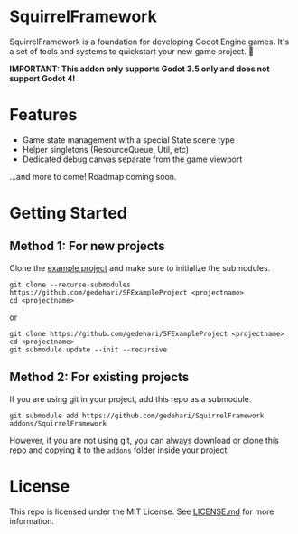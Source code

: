 # SquirrelFramework

SquirrelFramework is a foundation for developing Godot Engine games. It's a set of tools and systems to quickstart your new game project. 🚀

**IMPORTANT: This addon only supports Godot 3.5 only and does not support Godot 4!**

# Features

- Game state management with a special State scene type
- Helper singletons (ResourceQueue, Util, etc)
- Dedicated debug canvas separate from the game viewport

...and more to come! Roadmap coming soon.

# Getting Started

## Method 1: For new projects

Clone the [example project](https://github.com/gedehari/SFExampleProject) and make sure to initialize the submodules.

```
git clone --recurse-submodules https://github.com/gedehari/SFExampleProject <projectname>
cd <projectname>
```

or

```
git clone https://github.com/gedehari/SFExampleProject <projectname>
cd <projectname>
git submodule update --init --recursive
```

## Method 2: For existing projects

If you are using git in your project, add this repo as a submodule.

```
git submodule add https://github.com/gedehari/SquirrelFramework addons/SquirrelFramework
```

However, if you are not using git, you can always download or clone this repo and copying it to the `addons` folder inside your project.

# License

This repo is licensed under the MIT License. See [LICENSE.md](LICENSE.md) for more information.
